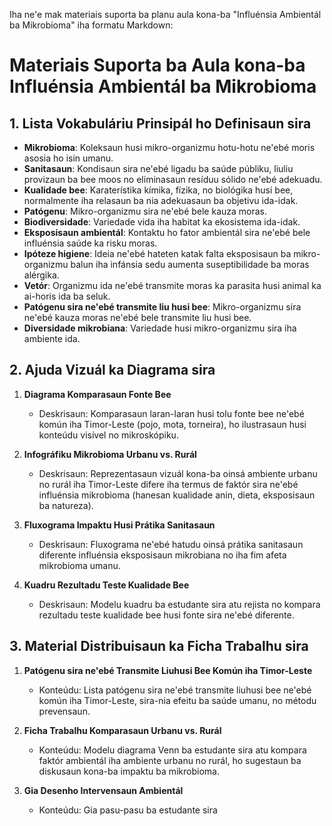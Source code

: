 Iha ne'e mak materiais suporta ba planu aula kona-ba "Influénsia Ambientál ba Mikrobioma" iha formatu Markdown:

# Materiais Suporta ba Aula kona-ba Influénsia Ambientál ba Mikrobioma

## 1. Lista Vokabuláriu Prinsipál ho Definisaun sira

- **Mikrobioma**: Koleksaun husi mikro-organizmu hotu-hotu ne'ebé moris asosia ho isin umanu.
- **Sanitasaun**: Kondisaun sira ne'ebé ligadu ba saúde públiku, liuliu provizaun ba bee moos no eliminasaun resíduu sólido ne'ebé adekuadu.
- **Kualidade bee**: Karaterístika kímika, fízika, no biológika husi bee, normalmente iha relasaun ba nia adekuasaun ba objetivu ida-idak.
- **Patógenu**: Mikro-organizmu sira ne'ebé bele kauza moras.
- **Biodiversidade**: Variedade vida iha habitat ka ekosistema ida-idak.
- **Eksposisaun ambientál**: Kontaktu ho fator ambientál sira ne'ebé bele influénsia saúde ka risku moras.
- **Ipóteze higiene**: Ideia ne'ebé hateten katak falta eksposisaun ba mikro-organizmu balun iha infánsia sedu aumenta suseptibilidade ba moras alérgika.
- **Vetór**: Organizmu ida ne'ebé transmite moras ka parasita husi animal ka ai-horis ida ba seluk.
- **Patógenu sira ne'ebé transmite liu husi bee**: Mikro-organizmu sira ne'ebé kauza moras ne'ebé bele transmite liu husi bee.
- **Diversidade mikrobiana**: Variedade husi mikro-organizmu sira iha ambiente ida.

## 2. Ajuda Vizuál ka Diagrama sira

1. **Diagrama Komparasaun Fonte Bee**
   - Deskrisaun: Komparasaun laran-laran husi tolu fonte bee ne'ebé komún iha Timor-Leste (pojo, mota, torneira), ho ilustrasaun husi konteúdu visível no mikroskópiku.

2. **Infográfiku Mikrobioma Urbanu vs. Rurál**
   - Deskrisaun: Reprezentasaun vizuál kona-ba oinsá ambiente urbanu no rurál iha Timor-Leste difere iha termus de faktór sira ne'ebé influénsia mikrobioma (hanesan kualidade anin, dieta, eksposisaun ba natureza).

3. **Fluxograma Impaktu Husi Prátika Sanitasaun**
   - Deskrisaun: Fluxograma ne'ebé hatudu oinsá prátika sanitasaun diferente influénsia eksposisaun mikrobiana no iha fim afeta mikrobioma umanu.

4. **Kuadru Rezultadu Teste Kualidade Bee**
   - Deskrisaun: Modelu kuadru ba estudante sira atu rejista no kompara rezultadu teste kualidade bee husi fonte sira ne'ebé diferente.

## 3. Material Distribuisaun ka Ficha Trabalhu sira

1. **Patógenu sira ne'ebé Transmite Liuhusi Bee Komún iha Timor-Leste**
   - Konteúdu: Lista patógenu sira ne'ebé transmite liuhusi bee ne'ebé komún iha Timor-Leste, sira-nia efeitu ba saúde umanu, no métodu prevensaun.

2. **Ficha Trabalhu Komparasaun Urbanu vs. Rurál**
   - Konteúdu: Modelu diagrama Venn ba estudante sira atu kompara faktór ambientál iha ambiente urbanu no rurál, ho sugestaun ba diskusaun kona-ba impaktu ba mikrobioma.

3. **Gia Desenho Intervensaun Ambientál**
   - Konteúdu: Gia pasu-pasu ba estudante sira